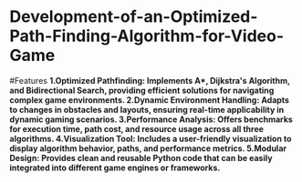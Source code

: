 # Development-of-an-Optimized-Path-Finding-Algorithm-for-Video-Game
#Features
<b>1.Optimized Pathfinding: Implements A*, Dijkstra's Algorithm, and Bidirectional Search, providing efficient solutions for navigating complex game environments.
</b>
<b>2.Dynamic Environment Handling: Adapts to changes in obstacles and layouts, ensuring real-time applicability in dynamic gaming scenarios.
</b>
<b>3.Performance Analysis: Offers benchmarks for execution time, path cost, and resource usage across all three algorithms.
</b>
<b>4.Visualization Tool: Includes a user-friendly visualization to display algorithm behavior, paths, and performance metrics.
</b>
<b>5.Modular Design: Provides clean and reusable Python code that can be easily integrated into different game engines or frameworks.
